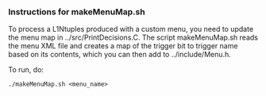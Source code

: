 ### Instructions for makeMenuMap.sh

To process a L1Ntuples produced with a custom menu, you need to update the menu map in ../src/PrintDecisions.C. The script makeMenuMap.sh reads the menu XML file and creates a map of the trigger bit to trigger name based on its contents, which you can then add to ../include/Menu.h.

To run, do:

```
./makeMenuMap.sh <menu_name>
```

